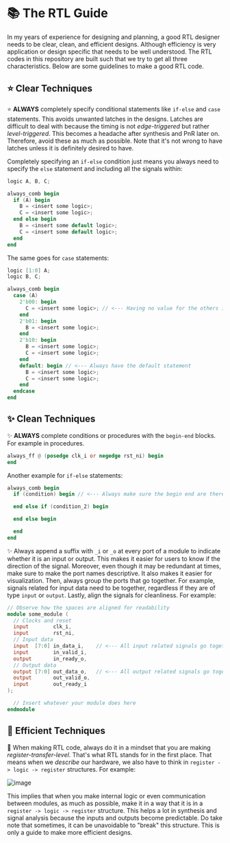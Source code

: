 # :books: The RTL Guide

In my years of experience for designing and planning, a good RTL designer needs to be clear, clean, and efficient designs. Although efficiency is very application or design specific that needs to be well understood. The RTL codes in this repository are built such that we try to get all three characteristics. Below are some guidelines to make a good RTL code.

## :star: Clear Techniques

:star: **ALWAYS** completely specify conditional statements like `if-else` and `case` statements. This avoids unwanted latches in the designs. Latches are difficult to deal with because the timing is not *edge-triggered* but rather *level-triggered*. This becomes a headache after synthesis and PnR later on. Therefore, avoid these as much as possible. Note that it's not wrong to have latches unless it is definitely desired to have.

Completely specifying an `if-else` condition just means you always need to specify the `else` statement and including all the signals within:

```verilog
logic A, B, C;

always_comb begin
  if (A) begin
    B = <insert some logic>;
    C = <insert some logic>;
  end else begin
    B = <insert some default logic>;
    C = <insert some default logic>;
  end
end
```

The same goes for `case` statements:

```verilog
logic [1:0] A;
logic B, C;

always_comb begin
  case (A)
    2'b00: begin
      C = <insert some logic>; // <--- Having no value for the others is okay, as long as there's a default
    end
    2'b01: begin
      B = <insert some logic>;
    end
    2'b10: begin
      B = <insert some logic>;
      C = <insert some logic>;
    end
    default: begin // <--- Always have the default statement
      B = <insert some logic>;
      C = <insert some logic>;
    end
  endcase
end
```

## :sparkles: Clean Techniques

:sparkles: **ALWAYS** complete conditions or procedures with the `begin-end` blocks. For example in procedures.

```verilog
always_ff @ (posedge clk_i or negedge rst_ni) begin
end
```

Another example for `if-else` statements:

```verilog
always_comb begin
  if (condition) begin // <--- Always make sure the begin end are there even with single lines after it

  end else if (condition_2) begin

  end else begin

  end
end
```

:sparkles: Always append a suffix with `_i` or `_o` at every port of a module to indicate whether it is an input or output. This makes it easier for users to know if the direction of the signal. Moreover, even though it may be redundant at times, make sure to make the port names descriptive. It also makes it easier for visualization. Then, always group the ports that go together. For example, signals related for input data need to be together, regardless if they are of type `input` or `output`. Lastly, align the signals for cleanliness. For example:

```verilog
// Observe how the spaces are aligned for readability
module some_module (
  // Clocks and reset
  input        clk_i,
  input        rst_ni,
  // Input data
  input  [7:0] in_data_i,    // <--- All input related signals go together
  input        in_valid_i,
  output       in_ready_o,
  // Output data
  output [7:0] out_data_o,   // <--- All output related signals go together
  output       out_valid_o,
  input        out_ready_i
);

  // Insert whatever your module does here
endmodule
```

## :wrench: Efficient Techniques

:wrench: When making RTL code, always do it in a mindset that you are making *register-transfer-level*. That's what RTL stands for in the first place. That means when we *describe* our hardware, we also have to think in `register -> logic -> register` structures. For example:

![image](https://github.com/user-attachments/assets/0625e604-b5d9-4137-893c-e6e4114b1435)

This implies that when you make internal logic or even communication between modules, as much as possible, make it in a way that it is in a `register -> logic -> register` structure. This helps a lot in synthesis and signal analysis because the inputs and outputs become predictable. Do take note that sometimes, it can be unavoidable to "break" this structure. This is only a guide to make more efficient designs.
